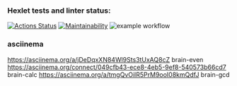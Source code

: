 ### Hexlet tests and linter status:
[![Actions Status](https://github.com/movmovbaby/frontend-project-lvl1/workflows/hexlet-check/badge.svg)](https://github.com/movmovbaby/frontend-project-lvl1/actions)
[![Maintainability](https://api.codeclimate.com/v1/badges/a99a88d28ad37a79dbf6/maintainability)](https://codeclimate.com/github/codeclimate/codeclimate/maintainability)
![example workflow](https://github.com/movmovbaby/frontend-project-lvl1/actions/workflows/project.yml/badge.svg)

### asciinema
https://asciinema.org/a/jDeDqxXN84Wl9Sts3tUxAQ8cZ brain-even
https://asciinema.org/connect/049cfb43-ece8-4eb5-9ef8-540573b66cd7 brain-calc
https://asciinema.org/a/tmgQvOilR5PrM9ooI08kmQdfJ brain-gcd
